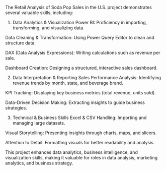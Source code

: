 The Retail Analysis of Soda Pop Sales in the U.S. project demonstrates several valuable skills, including:

1. Data Analytics & Visualization
Power BI: Proficiency in importing, transforming, and visualizing data.

Data Cleaning & Transformation: Using Power Query Editor to clean and structure data.

DAX (Data Analysis Expressions): Writing calculations such as revenue per sale.

Dashboard Creation: Designing a structured, interactive sales dashboard.

2. Data Interpretation & Reporting
Sales Performance Analysis: Identifying revenue trends by month, state, and beverage brand.

KPI Tracking: Displaying key business metrics (total revenue, units sold).

Data-Driven Decision Making: Extracting insights to guide business strategies.

3. Technical & Business Skills
Excel & CSV Handling: Importing and managing large datasets.

Visual Storytelling: Presenting insights through charts, maps, and slicers.

Attention to Detail: Formatting visuals for better readability and analysis.

This project enhances data analytics, business intelligence, and visualization skills, making it valuable for roles in data analysis, marketing analytics, and business strategy. 
